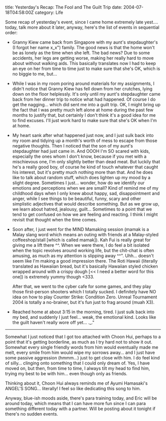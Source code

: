 title: Yesterday's Recap: The Fool and The Guilt Trip
date: 2004-07-18T04:58:00Z
category: Life

Some recap of yesterday's event, since I came home extremely late yest…. today, talk more about it later, anyway, here's the list of events in sequential order:

- Granny Kiew came back from Singapore with my aunt's stepdaughter's (I forgot her name x\_x") family. The good news is that the home won't be as lonely as the time when she left. The bad news? Due to some accidents, her legs are getting worse, making her really hard to move about without walking aids. This basically translates now I had to keep an eye on her from time to time just to make sure that she's OK, which is no biggie to me, but…
- While I was in my room poring around materials for my assignments, I didn't notice that Granny Kiew has fell down from her crutches, lying down on the floor helplessly. It's only until my aunt's stepdaughter came back from her dinner trip to notice what had happened. Of course I do get the nagging… which did sent me into a guilt trip. OK, I might bring up the fact that I was pretty much left alone at home during the past few months to justify that, but certainly I don't think it's a good idea for me to find excuses. I'll just work hard to make sure that she's OK when I'm at home.
- My heart sank after what happened just now, and I just sulk back into my room and tidying up a month's worth of mess to escape from those negative thoughts. Then I noticed that the son of my aunt's stepdaughter had just came in. And OOOH I'm SO scared with kids, especially the ones whom I don't know, because if you met with a mischievous one, I'm only slightly better than dead meat. But luckily that he's a really good boy, of course he kind of touch whatever that caught his interest, but it's pretty much nothing more than that. And he does like to talk about random stuff, which does lighten up my mood by a slight degree.
Sometimes I just… wonder, how do we identify our emotions and perceptions when we are small? Kind of remind me of my childhood days when I only knew about happy, sad, disappointment and anger, while I see things to be beautiful, funny, scary and other simplistic adjectives that would describe something. But as we grow up, we learn about hatred, jealousy, guilt… Sometimes to a point that we tend to get confused on how we are feeling and reacting. I think I might revisit that thought when the time comes.
- Soon after, I just went for the MIND Mamaking session (mamak is a Malay slang word which means an outing with friends at a Malay-styled coffeeshop/stall [which is called mamak]). Kah Fui is really great for giving me a lift there ^^. When we were there, I do feel a bit isolated when the topic revolves around working life, but the chit-chat is often amusing, as much as my attention is slipping away ^^". Uhh… doesn't seem like I'm making a good impression there. The Roti Hawaii (literally translated as Hawaiian bread, but it's basically Hawaiian styled chicken wrapped around with a crispy dough [<< I need a better word for this one]) is extremely yummy though <333.

    After that, we went to the cyber cafe for some games, and they play those first-person shooters which I totally sucked. I definitely have NO idea on how to play Counter Strike: Condition Zero. Unreal Tournament 2004 is totally a no-brainer, but it's fun just to frag around (muah X3).

- Reached home at about 3:15 in the morning, tired. I just sulk back into my bed, and suddenly I just feel… weak, the emotional kind. Looks like the guilt haven't really wore off yet… .\_."

---

Somewhat I just noticed that I got too attached with Choon Hui, perhaps to a point that it's getting borderline, as much as I try hard not to show it out. Somewhat every single friendly words from him would eventually made me melt, every smile from him would wipe my sorrows away… and I just have some passive aggression (hmmm…) just to get close with him. I do feel kind of silly… clinging onto something that I could only dream of. Yes, I have moved on, but then, from time to time, I always tilt my head to find him, trying my best to be with him… even though only as friends.

Thinking about it, Choon Hui always reminds me of Ayumi Hamasaki's ANGEL'S SONG… literally! I feel so like dedicating this song to him.

Anyway, blue-ish moods aside, there's para training today, and Eric will be around today, which means that I can have more fun since I can para something different today with a partner. Will be posting about it tonight if there's no sudden events.
